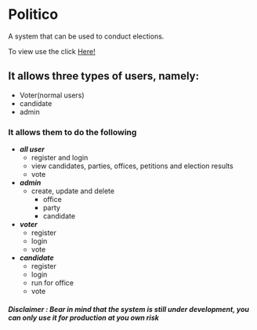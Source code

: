 # Politico
A system that can be used to conduct elections.

To view use the click [Here!](https://erycoking.github.io/Politico/UI/user_login.html)

## It allows three types of users, namely:
- Voter(normal users)
- candidate
- admin

### It allows them to do the following
* __*all user*__
  - register and login
  - view candidates, parties, offices, petitions and election results
  - vote
* __*admin*__
  - create, update and delete
    * office
    * party
    * candidate
* __*voter*__
  - register
  - login
  - vote
* __*candidate*__
  - register
  - login
  - run for office
  - vote

##### *Disclaimer* : Bear in mind that the system is still under development, you can only use it for production at you own risk
